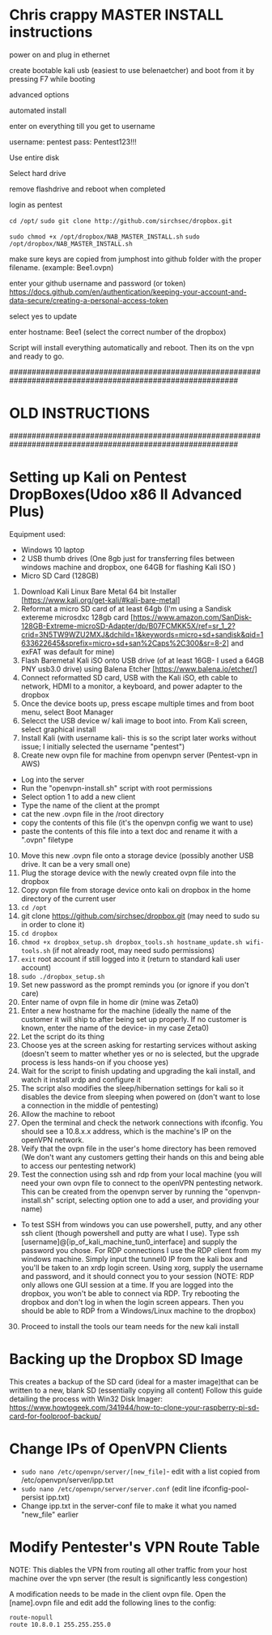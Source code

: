 # Chris crappy MASTER INSTALL instructions

power on and plug in ethernet

create bootable kali usb (easiest to use belenaetcher) and boot from it by pressing F7 while booting

advanced options 

automated install

enter on everything till you get to username

username: pentest
pass: Pentest123!!!

Use entire disk

Select hard drive

remove flashdrive and reboot when completed

login as pentest

`cd /opt/`
`sudo git clone http://github.com/sirchsec/dropbox.git`

`sudo chmod +x /opt/dropbox/NAB_MASTER_INSTALL.sh`
`sudo /opt/dropbox/NAB_MASTER_INSTALL.sh`

make sure keys are copied from jumphost into github folder with the proper filename. (example: Bee1.ovpn)

enter your github username and password (or token)
https://docs.github.com/en/authentication/keeping-your-account-and-data-secure/creating-a-personal-access-token

select yes to update

enter hostname: Bee1   (select the correct number of the dropbox)

Script will install everything automatically and reboot. Then its on the vpn and ready to go.

###########################################################################################################

# OLD INSTRUCTIONS

###########################################################################################################



# Setting up Kali on Pentest DropBoxes(Udoo x86 II Advanced Plus)
Equipment used:
- Windows 10 laptop
- 2 USB thumb drives (One 8gb just for transferring files between windows machine and dropbox, one 64GB for flashing Kali ISO )
- Micro SD Card (128GB)


1. Download Kali Linux Bare Metal 64 bit Installer [https://www.kali.org/get-kali/#kali-bare-metal]
2. Reformat a micro SD card of at least 64gb (I'm using a Sandisk extereme microsdxc  128gb card [https://www.amazon.com/SanDisk-128GB-Extreme-microSD-Adapter/dp/B07FCMKK5X/ref=sr_1_2?crid=3N5TW9WZU2MXJ&dchild=1&keywords=micro+sd+sandisk&qid=1633622645&sprefix=micro+sd+san%2Caps%2C300&sr=8-2] and exFAT was default for mine)
3. Flash Baremetal Kali iSO onto USB drive (of at least 16GB- I used a 64GB PNY usb3.0 drive) using Balena Etcher [https://www.balena.io/etcher/]
4. Connect reformatted SD card, USB with the Kali iSO, eth cable to network, HDMI to a monitor, a keyboard, and power adapter to the dropbox
5. Once the device boots up, press escape multiple times and from boot menu, select Boot Manager
6. Selecct the USB device w/ kali image to boot into. From Kali screen, select graphical install
7. Install Kali (with username kali- this is so the script later works without issue; I initially selected the username "pentest")
8. Create new ovpn file for machine from openvpn server (Pentest-vpn in AWS)
- Log into the server 
- Run the "openvpn-install.sh" script with root permissions
- Select option 1 to add a new client
- Type the name of the client at the prompt
- cat the new .ovpn file in the /root directory
- copy the contents of this file (it's the openvpn config we want to use)
- paste the contents of this file into a text doc and rename it with a ".ovpn" filetype
10. Move this new .ovpn file onto a storage device (possibly another USB drive. It can be a very small one)
11. Plug the storage device with the newly created ovpn file into the dropbox
12. Copy ovpn file from storage device onto kali on dropbox in the home directory of the current user
13. `cd /opt`
14. git clone https://github.com/sirchsec/dropbox.git (may need to sudo su in order to clone it)
15. `cd dropbox`
16. `chmod +x dropbox_setup.sh dropbox_tools.sh hostname_update.sh wifi-tools.sh` (if not already root, may need sudo permissions)
17. `exit` root account if still logged into it (return to standard kali user account)
18. `sudo ./dropbox_setup.sh`
19. Set new password as the prompt reminds you (or ignore if you don't care)
20. Enter name of ovpn file in home dir (mine was Zeta0)
21. Enter a new hostname for the machine (ideally the name of the customer it will ship to after being set up properly. If no customer is known, enter the name of the device- in my case Zeta0)
22. Let the script do its thing
23. Choose yes at the screen asking for restarting services without asking (doesn't seem to matter whether yes or no is selected, but the upgrade process is less hands-on if you choose yes)
24. Wait for the script to finish updating and upgrading the kali install, and watch it install xrdp and configure it
25. The script also modifies the sleep/hibernation settings for kali so it disables the device from sleeping when powered on (don't want to lose a connection in the middle of pentesting)
26. Allow the machine to reboot
27. Open the terminal and check the network connections with ifconfig. You should see a 10.8.x.x address, which is the machine's IP on the openVPN network.
28. Veify that the ovpn file in the user's home directory has been removed (We don't want any customers getting their hands on this and being able to access our pentesting network)
29. Test the connection using ssh and rdp from your local machine (you will need your own ovpn file to connect to the openVPN pentesting network. This can be created from the openvpn server by running the "openvpn-install.sh" script, selecting option one to add a user, and providing your name)
- To test SSH from windows you can use powershell, putty, and any other ssh client (though powershell and putty are what I use). Type ssh [username]@[ip_of_kali_machine_tun0_interface] and supply the password you chose. For RDP connections I use the RDP client from my windows machine. Simply input the tunnel0 IP from the kali box and you'll be taken to an xrdp login screen. Using xorg, supply the username and password, and it should connect you to your session (NOTE: RDP only allows one GUI session at a time. If you are logged into the dropbox, you won't be able to connect via RDP. Try rebooting the dropbox and don't log in when the login screen appears. Then you should be able to RDP from a Windows/Linux machine to the dropbox)
30. Proceed to install the tools our team needs for the new kali install


# Backing up the Dropbox SD Image
This creates a backup of the SD card (ideal for a master image)that can be written to a new, blank SD (essentially copying all content)
Follow this guide detailing the process with Win32 Disk Imager:
https://www.howtogeek.com/341944/how-to-clone-your-raspberry-pi-sd-card-for-foolproof-backup/

# Change IPs of OpenVPN Clients
- `sudo nano /etc/openvpn/server/[new_file]`- edit with a list copied from /etc/openvpn/server/ipp.txt
- `sudo nano /etc/openvpn/server/server.conf` (edit line ifconfig-pool-persist ipp.txt)
- Change ipp.txt in the server-conf file to make it what you named "new_file" earlier

# Modify Pentester's VPN Route Table 
NOTE: This diables the VPN from routing all other traffic from your host machine over the vpn server (the result is significantly less congestion)

A modification needs to be made in the client ovpn file. Open the [name].ovpn file and edit add the following lines to the config:
```
route-nopull
route 10.8.0.1 255.255.255.0
```
